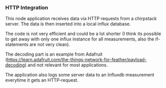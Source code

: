 ### HTTP Integration ###


This node application receives data via HTTP requests from a chirpstack server. The data is then inserted into a local influx database.

The code is not very efficient and could be a lot shorter (I think its possible to get away with only one influx instance for all measurements, also the if-statements are not very clean).

The decoding part is an example from Adafruit (https://learn.adafruit.com/the-things-network-for-feather/payload-decoding) and not relevant for most applications.

The application also logs some server data to an Influxdb measurement everytime it gets an HTTP-request.
